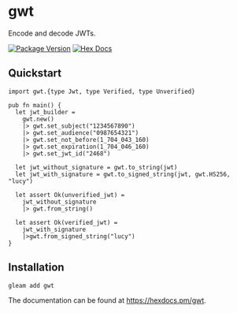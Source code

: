 # gwt

Encode and decode JWTs.

[![Package Version](https://img.shields.io/hexpm/v/gwt)](https://hex.pm/packages/gwt)
[![Hex Docs](https://img.shields.io/badge/hex-docs-ffaff3)](https://hexdocs.pm/gwt/)

## Quickstart

```gleam
import gwt.{type Jwt, type Verified, type Unverified}

pub fn main() {
  let jwt_builder = 
    gwt.new()
    |> gwt.set_subject("1234567890")
    |> gwt.set_audience("0987654321")
    |> gwt.set_not_before(1_704_043_160)
    |> gwt.set_expiration(1_704_046_160)
    |> gwt.set_jwt_id("2468")

  let jwt_without_signature = gwt.to_string(jwt)
  let jwt_with_signature = gwt.to_signed_string(jwt, gwt.HS256, "lucy")

  let assert Ok(unverified_jwt) = 
    jwt_without_signature
    |> gwt.from_string()

  let assert Ok(verified_jwt) = 
    jwt_with_signature
    |>gwt.from_signed_string("lucy")
}
```

## Installation

```sh
gleam add gwt 
```

The documentation can be found at <https://hexdocs.pm/gwt>.
